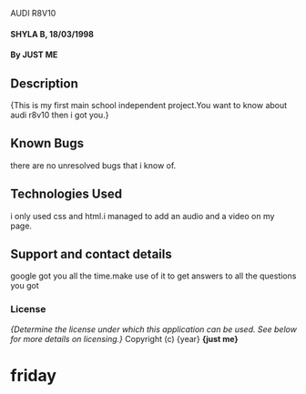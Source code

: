 AUDI R8V10
#### SHYLA B, 18/03/1998
#### By **JUST ME**
## Description
{This is my first main school independent project.You want to know about audi r8v10 then i got you.}

## Known Bugs
there are no unresolved bugs that i know of.
## Technologies Used
 i only used css and html.i managed to add an audio and a video on my page.
## Support and contact details
google got you all the time.make use of it to get answers to all the questions you got
### License
*{Determine the license under which this application can be used.  See below for more details on licensing.}*
Copyright (c) {year} **{just me}**
  

# friday
